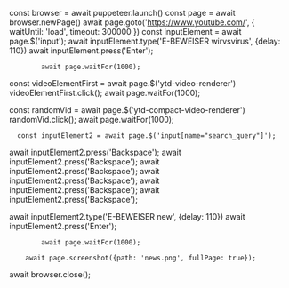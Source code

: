const browser = await puppeteer.launch()
            const page = await browser.newPage()
            await page.goto('https://www.youtube.com/', { waitUntil: 'load', timeout: 300000 })
      const inputElement = await page.$('input');
            await inputElement.type('E-BEWEISER wirvsvirus', {delay: 110})
           await inputElement.press('Enter');

            await page.waitFor(1000);

const videoElementFirst = await page.$('ytd-video-renderer')
videoElementFirst.click();
            await page.waitFor(1000);

const randomVid = await page.$('ytd-compact-video-renderer')
randomVid.click();
            await page.waitFor(1000);

      const inputElement2 = await page.$('input[name="search_query"]');
await inputElement2.press('Backspace');
await inputElement2.press('Backspace');
await inputElement2.press('Backspace');
await inputElement2.press('Backspace');
await inputElement2.press('Backspace');
await inputElement2.press('Backspace');

   await inputElement2.type('E-BEWEISER new', {delay: 110})
           await inputElement2.press('Enter');

            await page.waitFor(1000);

        await page.screenshot({path: 'news.png', fullPage: true});
  await browser.close();
